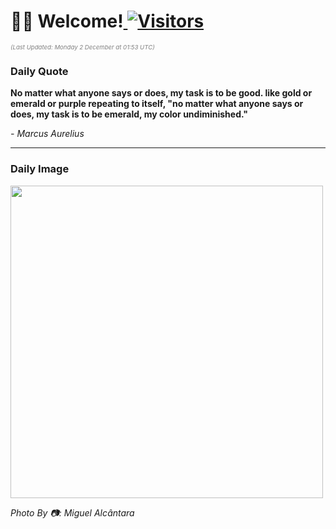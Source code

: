 <h1>👋🏽 Welcome!<a href="https://github.com/OmitNomis/"> <img src="https://visitor-badge.laobi.icu/badge?page_id=OmitNomis" alt="Visitors"></a></h1>

<i><p style="font-size: 0.6rem; color:gray">(Last Updated: Monday 2 December at 01:53 UTC)</p></i>

<h3> Daily Quote </h3>
<b><p>No matter what anyone says or does, my task is to be good. like gold or emerald or purple repeating to itself, &quot;no matter what anyone says or does, my task is to be emerald, my color undiminished.&quot;</p></b>
<i><caption style="font-size: 0.8rem; color:gray;">- Marcus Aurelius</caption></i>


<hr>

<h3>Daily Image</h3>
<a href="https://images.unsplash.com/photo-1730759214665-44d4efd6e40b?crop=entropy&cs=srgb&fm=jpg&ixid=M3w2MjM3MzF8MHwxfHJhbmRvbXx8fHx8fHx8fDE3MzMxMDQ0MTZ8&ixlib=rb-4.0.3&q=85" target="_blank"><img style="height:500px;" src=https://images.unsplash.com/photo-1730759214665-44d4efd6e40b?crop=entropy&cs=srgb&fm=jpg&ixid=M3w2MjM3MzF8MHwxfHJhbmRvbXx8fHx8fHx8fDE3MzMxMDQ0MTZ8&ixlib=rb-4.0.3&q=85"/></a>

<i><caption style="font-size: 0.8rem; color:gray;"> Photo By 📷: Miguel Alcântara</caption></i>
